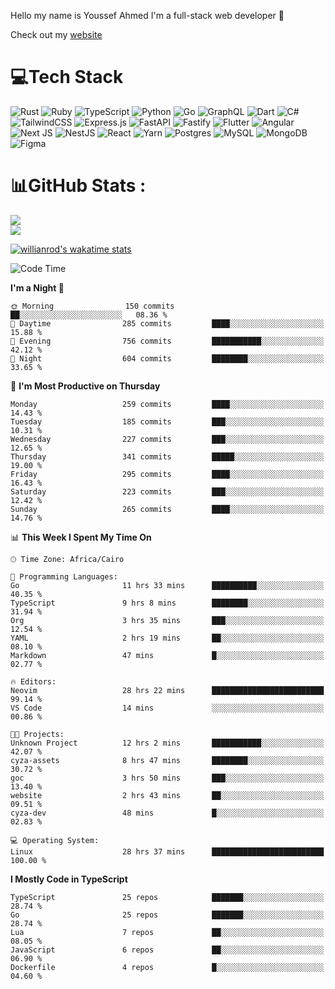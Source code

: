 Hello my name is Youssef Ahmed I'm a full-stack web developer 👋

Check out my [website](https://youssefahmed.vercel.app)
 
# 💻Tech Stack

![Rust](https://img.shields.io/badge/rust-%23000000.svg?style=for-the-badge&logo=rust&logoColor=white) ![Ruby](https://img.shields.io/badge/ruby-%23CC342D.svg?style=for-the-badge&logo=ruby&logoColor=white) ![TypeScript](https://img.shields.io/badge/typescript-%23007ACC.svg?style=for-the-badge&logo=typescript&logoColor=white) ![Python](https://img.shields.io/badge/python-3670A0?style=for-the-badge&logo=python&logoColor=ffdd54) ![Go](https://img.shields.io/badge/go-%2300ADD8.svg?style=for-the-badge&logo=go&logoColor=white) ![GraphQL](https://img.shields.io/badge/-GraphQL-E10098?style=for-the-badge&logo=graphql&logoColor=white) ![Dart](https://img.shields.io/badge/dart-%230175C2.svg?style=for-the-badge&logo=dart&logoColor=white) ![C#](https://img.shields.io/badge/c%23-%23239120.svg?style=for-the-badge&logo=c-sharp&logoColor=white) ![TailwindCSS](https://img.shields.io/badge/tailwindcss-%2338B2AC.svg?style=for-the-badge&logo=tailwind-css&logoColor=white) ![Express.js](https://img.shields.io/badge/express.js-%23404d59.svg?style=for-the-badge&logo=express&logoColor=%2361DAFB) ![FastAPI](https://img.shields.io/badge/FastAPI-005571?style=for-the-badge&logo=fastapi) ![Fastify](https://img.shields.io/badge/fastify-%23000000.svg?style=for-the-badge&logo=fastify&logoColor=white) ![Flutter](https://img.shields.io/badge/Flutter-%2302569B.svg?style=for-the-badge&logo=Flutter&logoColor=white) ![Angular](https://img.shields.io/badge/angular-%23DD0031.svg?style=for-the-badge&logo=angular&logoColor=white) ![Next JS](https://img.shields.io/badge/Next-black?style=for-the-badge&logo=next.js&logoColor=white) ![NestJS](https://img.shields.io/badge/nestjs-%23E0234E.svg?style=for-the-badge&logo=nestjs&logoColor=white) ![React](https://img.shields.io/badge/react-%2320232a.svg?style=for-the-badge&logo=react&logoColor=%2361DAFB) ![Yarn](https://img.shields.io/badge/yarn-%232C8EBB.svg?style=for-the-badge&logo=yarn&logoColor=white) ![Postgres](https://img.shields.io/badge/postgres-%23316192.svg?style=for-the-badge&logo=postgresql&logoColor=white) ![MySQL](https://img.shields.io/badge/mysql-%2300f.svg?style=for-the-badge&logo=mysql&logoColor=white) ![MongoDB](https://img.shields.io/badge/MongoDB-%234ea94b.svg?style=for-the-badge&logo=mongodb&logoColor=white)     ![Figma](https://img.shields.io/badge/figma-%23F24E1E.svg?style=for-the-badge&logo=figma&logoColor=white)

# 📊GitHub Stats :

![](https://github-readme-stats.vercel.app/api?username=joetifa2003&theme=tokyonight&hide_border=false&include_all_commits=false&count_private=false)<br/>
![](https://github-readme-streak-stats.herokuapp.com/?user=joetifa2003&theme=tokyonight&hide_border=false)<br/>

[![willianrod's wakatime stats](https://github-readme-stats.vercel.app/api/wakatime?username=joetifa2003&layout=compact)](https://github.com/anuraghazra/github-readme-stats)
<!--START_SECTION:waka-->
![Code Time](http://img.shields.io/badge/Code%20Time-3%2C137%20hrs%2043%20mins-blue)

**I'm a Night 🦉** 

```text
🌞 Morning                150 commits         ██░░░░░░░░░░░░░░░░░░░░░░░   08.36 % 
🌆 Daytime                285 commits         ████░░░░░░░░░░░░░░░░░░░░░   15.88 % 
🌃 Evening                756 commits         ███████████░░░░░░░░░░░░░░   42.12 % 
🌙 Night                  604 commits         ████████░░░░░░░░░░░░░░░░░   33.65 % 
```
📅 **I'm Most Productive on Thursday** 

```text
Monday                   259 commits         ████░░░░░░░░░░░░░░░░░░░░░   14.43 % 
Tuesday                  185 commits         ███░░░░░░░░░░░░░░░░░░░░░░   10.31 % 
Wednesday                227 commits         ███░░░░░░░░░░░░░░░░░░░░░░   12.65 % 
Thursday                 341 commits         █████░░░░░░░░░░░░░░░░░░░░   19.00 % 
Friday                   295 commits         ████░░░░░░░░░░░░░░░░░░░░░   16.43 % 
Saturday                 223 commits         ███░░░░░░░░░░░░░░░░░░░░░░   12.42 % 
Sunday                   265 commits         ████░░░░░░░░░░░░░░░░░░░░░   14.76 % 
```


📊 **This Week I Spent My Time On** 

```text
🕑︎ Time Zone: Africa/Cairo

💬 Programming Languages: 
Go                       11 hrs 33 mins      ██████████░░░░░░░░░░░░░░░   40.35 % 
TypeScript               9 hrs 8 mins        ████████░░░░░░░░░░░░░░░░░   31.94 % 
Org                      3 hrs 35 mins       ███░░░░░░░░░░░░░░░░░░░░░░   12.54 % 
YAML                     2 hrs 19 mins       ██░░░░░░░░░░░░░░░░░░░░░░░   08.10 % 
Markdown                 47 mins             █░░░░░░░░░░░░░░░░░░░░░░░░   02.77 % 

🔥 Editors: 
Neovim                   28 hrs 22 mins      █████████████████████████   99.14 % 
VS Code                  14 mins             ░░░░░░░░░░░░░░░░░░░░░░░░░   00.86 % 

🐱‍💻 Projects: 
Unknown Project          12 hrs 2 mins       ███████████░░░░░░░░░░░░░░   42.07 % 
cyza-assets              8 hrs 47 mins       ████████░░░░░░░░░░░░░░░░░   30.72 % 
goc                      3 hrs 50 mins       ███░░░░░░░░░░░░░░░░░░░░░░   13.40 % 
website                  2 hrs 43 mins       ██░░░░░░░░░░░░░░░░░░░░░░░   09.51 % 
cyza-dev                 48 mins             █░░░░░░░░░░░░░░░░░░░░░░░░   02.83 % 

💻 Operating System: 
Linux                    28 hrs 37 mins      █████████████████████████   100.00 % 
```

**I Mostly Code in TypeScript** 

```text
TypeScript               25 repos            ███████░░░░░░░░░░░░░░░░░░   28.74 % 
Go                       25 repos            ███████░░░░░░░░░░░░░░░░░░   28.74 % 
Lua                      7 repos             ██░░░░░░░░░░░░░░░░░░░░░░░   08.05 % 
JavaScript               6 repos             ██░░░░░░░░░░░░░░░░░░░░░░░   06.90 % 
Dockerfile               4 repos             █░░░░░░░░░░░░░░░░░░░░░░░░   04.60 % 
```




<!--END_SECTION:waka-->
